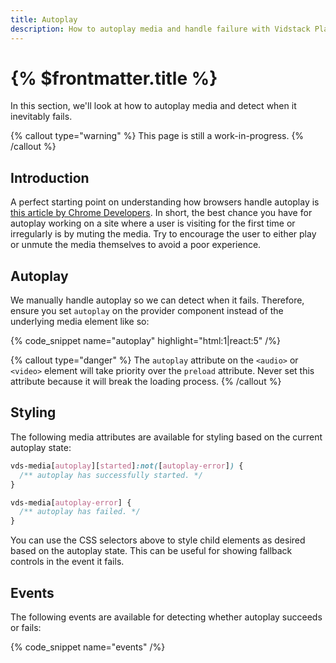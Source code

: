 ```yaml
---
title: Autoplay
description: How to autoplay media and handle failure with Vidstack Player.
---
```


# {% $frontmatter.title %}

In this section, we'll look at how to autoplay media and detect when it inevitably
fails.

{% callout type="warning" %}
This page is still a work-in-progress.
{% /callout %}

## Introduction

A perfect starting point on understanding how browsers handle autoplay is [this article by
Chrome Developers](https://developer.chrome.com/blog/autoplay/). In short, the best chance you have
for autoplay working on a site where a user is visiting for the first time or irregularly is by
muting the media. Try to encourage the user to either play or unmute the media themselves to avoid
a poor experience.

## Autoplay

We manually handle autoplay so we can detect when it fails. Therefore, ensure you set `autoplay` on
the provider component instead of the underlying media element like so:

{% code_snippet name="autoplay" highlight="html:1|react:5" /%}

{% callout type="danger" %}
The `autoplay` attribute on the `<audio>` or `<video>` element will take priority over the
`preload` attribute. Never set this attribute because it will break the loading process.
{% /callout %}

## Styling

The following media attributes are available for styling based on the current autoplay
state:

```css
vds-media[autoplay][started]:not([autoplay-error]) {
  /** autoplay has successfully started. */
}

vds-media[autoplay-error] {
  /** autoplay has failed. */
}
```

You can use the CSS selectors above to style child elements as desired based on the autoplay state.
This can be useful for showing fallback controls in the event it fails.

## Events

The following events are available for detecting whether autoplay succeeds or fails:

{% code_snippet name="events" /%}
